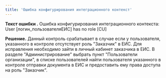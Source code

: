 ```yaml
---
title: 'Ошибка конфигурирования интеграционного контекст'
---
```


**Текст ошибки .** Ошибка конфигурирования интеграционного контекста: User [логин_пользователяЕИС] has no role [CU]

**Решение.**
Данный контроль срабатывает в случае если у пользователя, указанного в контроле отсутствует роль "Заказчик" в ЕИС.
Для исправления необходимо зайти в личный кабинет заказчика в ЕИС. В разделе "Администрирование" выбрать пункт "Пользователи организации", в списке пользователей найти пользователя указанного в контроле отправки документа в ЕИС и предоставить ему права доступа на роль "Заказчик".